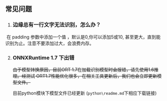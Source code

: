 ## 常见问题

1. ### 边缘总有一行文字无法识别，怎么办？

​          在 padding 参数中添加一个值 ，默认是0,你可以添加5或10, 甚至更大，直到能识别为止。注意不要添加过大，会浪费内存。

2. ### ONNXRuntime 1.7 下出错

   ~~由于模型转换原因，目前ORT 1.7在加载识别模型时会报错，请先使用1.6推理。经测试  ORT1.7性能优化很多，在相关工具更新后，我们也会立即更新模型文件。~~
   
   目前python模块下模型文件已经更新 (`python\readme.md`下相应下载链接)

